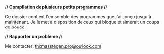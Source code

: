 /**************************************/
  Compilation de plusieurs petits programmes
/**************************************/

Ce dossier contient l'emsemble des programmes que j'ai conçu jusqu'à maintenant.
Je le met à disposition de ceux qui bloque et aimerait un coups de pouce.

/************************/
  Rapporter un problème
/************************/

Me contacter: thomasstegen.pro@outlook.com
